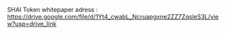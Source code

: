 SHAI Token whitepaper adress :      https://drive.google.com/file/d/1Yt4_cwabL_Ncruapgxne2ZZ7ZqsleS3L/view?usp=drive_link
